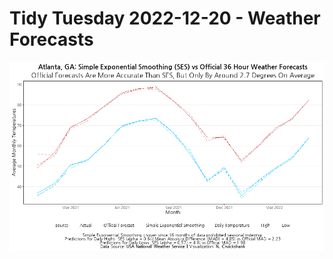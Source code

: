 # Tidy Tuesday 2022-12-20 - Weather Forecasts

![](https://github.com/ncruickshank/nc_r_tidytuesday/blob/master/2022/2022-12-20%20-%20Weather%20Forecasts/ATL%20SES%20vs%20Official%20Forecasts.png)
